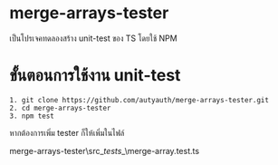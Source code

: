 
# merge-arrays-tester

เป็นโปรเจคทดลองสร้าง unit-test ของ TS โดยใช้ NPM

# ขั้นตอนการใช้งาน unit-test
    1. git clone https://github.com/autyauth/merge-arrays-tester.git
    2. cd merge-arrays-tester
    3. npm test
หากต้องการเพิ่ม tester ก็ให้เพิ่มในไฟล์

merge-arrays-tester\src\__tests__\merge-array.test.ts


